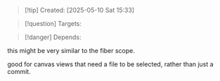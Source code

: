 
>[!tip] Created: [2025-05-10 Sat 15:33]

>[!question] Targets: 

>[!danger] Depends: 

this might be very similar to the fiber scope.

good for canvas views that need a file to be selected, rather than just a commit.